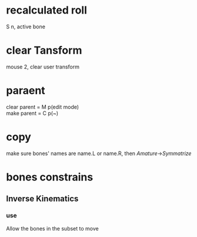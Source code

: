 # recalculated roll
S n, active bone  
# clear Tansform
mouse 2, clear user transform  
# paraent
clear parent = M p(edit mode)  
make parent = C p(~)  
# copy
make sure bones' names are name.L or name.R, then *Amature*->*Symmatrize*  
# bones constrains
## Inverse Kinematics
### use
Allow the bones in the subset to move  

